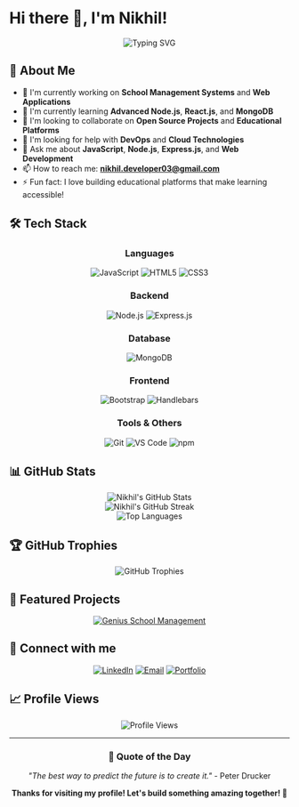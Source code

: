 # Hi there 👋, I'm Nikhil!

<div align="center">
  <img src="https://readme-typing-svg.herokuapp.com?font=Fira+Code&pause=1000&color=2196F3&center=true&vCenter=true&width=435&lines=Full+Stack+Developer;Node.js+%7C+Express+%7C+MongoDB;Always+learning+new+technologies;Welcome+to+my+GitHub+Profile!" alt="Typing SVG" />
</div>

## 🚀 About Me

- 🔭 I'm currently working on **School Management Systems** and **Web Applications**
- 🌱 I'm currently learning **Advanced Node.js**, **React.js**, and **MongoDB**
- 👯 I'm looking to collaborate on **Open Source Projects** and **Educational Platforms**
- 🤔 I'm looking for help with **DevOps** and **Cloud Technologies**
- 💬 Ask me about **JavaScript**, **Node.js**, **Express.js**, and **Web Development**
- 📫 How to reach me: **nikhil.developer03@gmail.com**
- ⚡ Fun fact: I love building educational platforms that make learning accessible!

## 🛠️ Tech Stack

<div align="center">

### Languages
![JavaScript](https://img.shields.io/badge/-JavaScript-F7DF1E?style=for-the-badge&logo=javascript&logoColor=black)
![HTML5](https://img.shields.io/badge/-HTML5-E34F26?style=for-the-badge&logo=html5&logoColor=white)
![CSS3](https://img.shields.io/badge/-CSS3-1572B6?style=for-the-badge&logo=css3&logoColor=white)

### Backend
![Node.js](https://img.shields.io/badge/-Node.js-339933?style=for-the-badge&logo=node.js&logoColor=white)
![Express.js](https://img.shields.io/badge/-Express.js-000000?style=for-the-badge&logo=express&logoColor=white)

### Database
![MongoDB](https://img.shields.io/badge/-MongoDB-47A248?style=for-the-badge&logo=mongodb&logoColor=white)

### Frontend
![Bootstrap](https://img.shields.io/badge/-Bootstrap-7952B3?style=for-the-badge&logo=bootstrap&logoColor=white)
![Handlebars](https://img.shields.io/badge/-Handlebars-FF6F00?style=for-the-badge&logo=handlebars.js&logoColor=white)

### Tools & Others
![Git](https://img.shields.io/badge/-Git-F05032?style=for-the-badge&logo=git&logoColor=white)
![VS Code](https://img.shields.io/badge/-VS%20Code-007ACC?style=for-the-badge&logo=visual-studio-code&logoColor=white)
![npm](https://img.shields.io/badge/-npm-CB3837?style=for-the-badge&logo=npm&logoColor=white)

</div>

## 📊 GitHub Stats

<div align="center">
  <img src="https://github-readme-stats.vercel.app/api?username=NikhiL-Developer123&show_icons=true&theme=radical&hide_border=true" alt="Nikhil's GitHub Stats" />
</div>

<div align="center">
  <img src="https://github-readme-streak-stats.herokuapp.com/?user=NikhiL-Developer123&theme=radical&hide_border=true" alt="Nikhil's GitHub Streak" />
</div>

<div align="center">
  <img src="https://github-readme-stats.vercel.app/api/top-langs/?username=NikhiL-Developer123&layout=compact&theme=radical&hide_border=true" alt="Top Languages" />
</div>

## 🏆 GitHub Trophies

<div align="center">
  <img src="https://github-profile-trophy.vercel.app/?username=NikhiL-Developer123&theme=radical&no-frame=true&row=1&column=6" alt="GitHub Trophies" />
</div>

## 🚀 Featured Projects

<div align="center">

[![Genius School Management](https://github-readme-stats.vercel.app/api/pin/?username=NikhiL-Developer123&repo=genius&theme=radical&hide_border=true)](https://github.com/NikhiL-Developer123/genius)

</div>

## 🤝 Connect with me

<div align="center">

[![LinkedIn](https://img.shields.io/badge/-LinkedIn-0077B5?style=for-the-badge&logo=linkedin&logoColor=white)](https://linkedin.com/in/your-linkedin)
[![Email](https://img.shields.io/badge/-Email-D14836?style=for-the-badge&logo=gmail&logoColor=white)](mailto:nikhil.developer03@gmail.com)
[![Portfolio](https://img.shields.io/badge/-Portfolio-000000?style=for-the-badge&logo=github&logoColor=white)](https://github.com/NikhiL-Developer123)

</div>

## 📈 Profile Views

<div align="center">
  <img src="https://komarev.com/ghpvc/?username=NikhiL-Developer123&color=blueviolet&style=for-the-badge" alt="Profile Views" />
</div>

---

<div align="center">
  
### 💭 Quote of the Day
*"The best way to predict the future is to create it."* - Peter Drucker

**Thanks for visiting my profile! Let's build something amazing together! 🚀**

</div>
